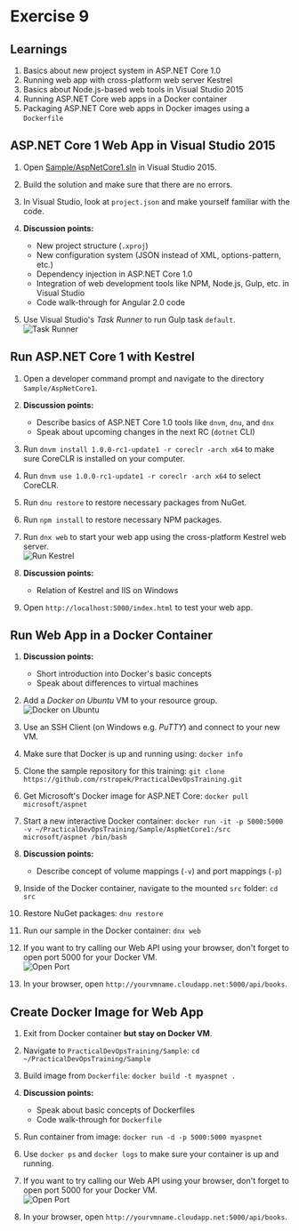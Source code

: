 # Exercise 9


## Learnings

1. Basics about new project system in ASP.NET Core 1.0
1. Running web app with cross-platform web server Kestrel
1. Basics about Node.js-based web tools in Visual Studio 2015
1. Running ASP.NET Core web apps in a Docker container
1. Packaging ASP.NET Core web apps in Docker images using a `Dockerfile`


## ASP.NET Core 1 Web App in Visual Studio 2015

1. Open [Sample/AspNetCore1.sln](../Sample/) in Visual Studio 2015.

1. Build the solution and make sure that there are no errors.

1. In Visual Studio, look at `project.json` and make yourself familiar with the code.

1. **Discussion points:**
   * New project structure (`.xproj`)
   * New configuration system (JSON instead of XML, options-pattern, etc.)
   * Dependency injection in ASP.NET Core 1.0
   * Integration of web development tools like NPM, Node.js, Gulp, etc. in Visual Studio
   * Code walk-through for Angular 2.0 code 

1. Use Visual Studio's *Task Runner* to run Gulp task `default`.<br/>
   ![Task Runner](img/visual-studio-run-gulp.png)


## Run ASP.NET Core 1 with Kestrel

1. Open a developer command prompt and navigate to the directory `Sample/AspNetCore1`.

1. **Discussion points:**
   * Describe basics of ASP.NET Core 1.0 tools like `dnvm`, `dnu`, and `dnx`
   * Speak about upcoming changes in the next RC (`dotnet` CLI)

1. Run `dnvm install 1.0.0-rc1-update1 -r coreclr -arch x64` to make sure CoreCLR is installed on your computer.

1. Run `dnvm use 1.0.0-rc1-update1 -r coreclr -arch x64` to select CoreCLR.

1. Run `dnu restore` to restore necessary packages from NuGet.

1. Run `npm install` to restore necessary NPM packages.

1. Run `dnx web` to start your web app using the cross-platform Kestrel web server.<br/>
   ![Run Kestrel](img/run-kestrel.png)

1. **Discussion points:**
   * Relation of Kestrel and IIS on Windows

1. Open `http://localhost:5000/index.html` to test your web app.


## Run Web App in a Docker Container

1. **Discussion points:**
   * Short introduction into Docker's basic concepts
   * Speak about differences to virtual machines

1. Add a *Docker on Ubuntu* VM to your resource group.<br/>
   ![Docker on Ubuntu](img/create-docker-vm.png)
   
1. Use an SSH Client (on Windows e.g. *PuTTY*) and connect to your new VM.

1. Make sure that Docker is up and running using: `docker info`

1. Clone the sample repository for this training: `git clone https://github.com/rstropek/PracticalDevOpsTraining.git`

1. Get Microsoft's Docker image for ASP.NET Core: `docker pull microsoft/aspnet` 

1. Start a new interactive Docker container: `docker run -it -p 5000:5000 -v ~/PracticalDevOpsTraining/Sample/AspNetCore1:/src microsoft/aspnet /bin/bash`

1. **Discussion points:**
   * Describe concept of volume mappings (`-v`) and port mappings (`-p`)

1. Inside of the Docker container, navigate to the mounted `src` folder: `cd src`

1. Restore NuGet packages: `dnu restore`

1. Run our sample in the Docker container: `dnx web`

1. If you want to try calling our Web API using your browser, don't forget to open port 5000 for your Docker VM.<br/>
   ![Open Port](img/azure-open-vm-ports.png)

1. In your browser, open `http://yourvmname.cloudapp.net:5000/api/books`.


## Create Docker Image for Web App

1. Exit from Docker container **but stay on Docker VM**.

1. Navigate to `PracticalDevOpsTraining/Sample`: `cd ~/PracticalDevOpsTraining/Sample`

1. Build image from `Dockerfile`: `docker build -t myaspnet .`

1. **Discussion points:**
   * Speak about basic concepts of Dockerfiles
   * Code walk-through for `Dockerfile`

1. Run container from image: `docker run -d -p 5000:5000 myaspnet`

1. Use `docker ps` and `docker logs` to make sure your container is up and running.

1. If you want to try calling our Web API using your browser, don't forget to open port 5000 for your Docker VM.<br/>
   ![Open Port](img/azure-open-vm-ports.png)

1. In your browser, open `http://yourvmname.cloudapp.net:5000/api/books`.
